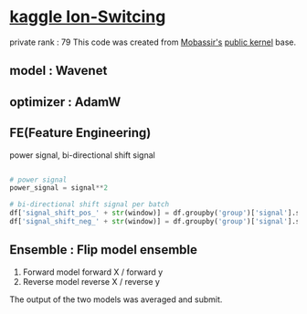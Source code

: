 # [kaggle Ion-Switcing](https://www.kaggle.com/c/liverpool-ion-switching)

private rank : 79
This code was created from [Mobassir's](https://www.kaggle.com/mobassir) [public kernel](https://www.kaggle.com/mobassir/understanding-ion-switching-with-modeling) base.

## model : Wavenet

## optimizer : AdamW

## FE(Feature Engineering)
power signal, bi-directional shift signal
```python

# power signal
power_signal = signal**2

# bi-directional shift signal per batch
df['signal_shift_pos_' + str(window)] = df.groupby('group')['signal'].shift(window).fillna(0)
df['signal_shift_neg_' + str(window)] = df.groupby('group')['signal'].shift(-1 * window).fillna(0)

```


## Ensemble : Flip model ensemble
1. Forward model
  forward X / forward y
2. Reverse model
  reverse X / reverse y
  
The output of the two models was averaged and submit.

